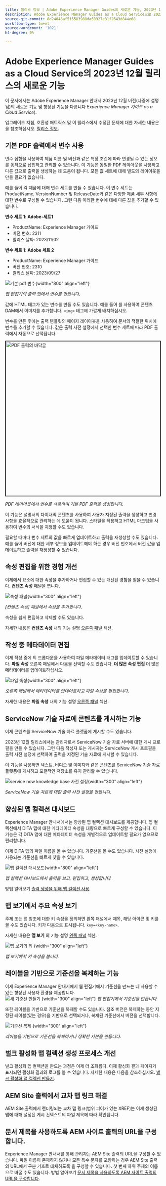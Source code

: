 ```yaml
---
title: 릴리스 정보 | Adobe Experience Manager Guides의 새로운 기능, 2023년 12월 릴리스
description: Adobe Experience Manager Guides as a Cloud Service으로 2023년 12월 릴리스의 새로운 기능과 향상된 기능을 알아보십시오.
source-git-commit: 8d24048af5f5583988da50927e31f2643d844e68
workflow-type: tm+mt
source-wordcount: '1021'
ht-degree: 0%

---
```


# Adobe Experience Manager Guides as a Cloud Service의 2023년 12월 릴리스의 새로운 기능

이 문서에서는 Adobe Experience Manager 안내서 2023년 12월 버전(나중에 설명됨)의 새로운 기능 및 향상된 기능을 다룹니다 *Experience Manager 가이드 as a Cloud Service*).

업그레이드 지침, 호환성 매트릭스 및 이 릴리스에서 수정된 문제에 대한 자세한 내용은 을 참조하십시오. [릴리스 정보](release-notes-2023.12.0.md).


## 기본 PDF 출력에서 변수 사용

변수 집합을 사용하여 제품 이름 및 버전과 같은 특정 조건에 따라 변경될 수 있는 정보를 동적으로 삽입하고 관리할 수 있습니다. 이 기능은 동일한 PDF 레이아웃을 사용하고 다른 값으로 출력을 생성하는 데 도움이 됩니다. 모든 값 세트에 대해 별도의 레이아웃을 만들 필요가 없습니다.

예를 들어 각 제품에 대해 변수 세트를 만들 수 있습니다. 이 변수 세트는 ProductName, VersionNumber 및 ReleaseDate와 같은 다양한 제품 세부 사항에 대한 변수로 구성될 수 있습니다. 그런 다음 이러한 변수에 대해 다른 값을 추가할 수 있습니다.

**변수 세트 1: Adobe-세트1**

* ProductName: Experience Manager 가이드
* 버전 번호: 2311
* 릴리스 날짜: 2023/11/02

**변수 세트 1: Adobe 세트 2**

* ProductName: Experience Manager 가이드
* 버전 번호: 2310
* 릴리스 날짜: 2023/09/27


![기본 pdf 변수](assets/native-pdf-variables.png){width="800" align="left"}

*웹 편집기의 출력 탭에서 변수를 만듭니다.*

값에 HTML 태그가 있는 변수를 만들 수도 있습니다. 예를 들어 를 사용하여 콘텐츠 DAM에서 이미지를 추가합니다. `<img>` 태그에 가깝게 배치하십시오.

변수를 만든 후에는 출력 템플릿의 페이지 레이아웃을 사용하여 문서의 적절한 위치에 변수를 추가할 수 있습니다. 값은 출력 사전 설정에서 선택한 변수 세트에 따라 PDF 출력에서 자동으로 선택됩니다.



<img src="./assets/native-pdf-variable-output.png" alt="PDF 출력의 바닥글" width="500" border="2px">

*PDF 레이아웃에서 변수를 사용하여 기본 PDF 출력을 생성합니다.*

이 기능은 설명서의 다이내믹 콘텐츠를 사용하여 사용자 지정된 출력을 생성하고 변경 사항을 효율적으로 관리하는 데 도움이 됩니다. 스타일을 적용하고 HTML 마크업을 사용하여 변수의 서식을 지정할 수도 있습니다.

필요할 때마다 변수 세트의 값을 빠르게 업데이트하고 출력을 재생성할 수도 있습니다. 예를 들어 버전에 대한 세부 정보를 업데이트해야 하는 경우 버전 번호에서 버전 값을 업데이트하고 출력을 재생성할 수 있습니다.


## 속성 편집을 위한 경험 개선

이제에서 요소에 대한 속성을 추가하거나 편집할 수 있는 개선된 경험을 얻을 수 있습니다. **컨텐츠 속성** 패널을 엽니다.

![속성 패널](assets/attributes-multiple-properties.png){width="300" align="left"}

*[컨텐츠 속성] 패널에서 속성을 추가합니다.*

속성을 쉽게 편집하고 삭제할 수도 있습니다.

자세한 내용은 **컨텐츠 속성** 내의 기능 설명 [오른쪽 패널](../user-guide/web-editor-features.md#id2051EB003YK) 섹션.


## 작성 중 메타데이터 편집

이제 작성 중에 의 드롭다운을 사용하여 파일 메타데이터 태그를 업데이트할 수 있습니다. **파일 속성** 오른쪽 패널에서 다음을 선택할 수도 있습니다. **더 많은 속성 편집** 더 많은 메타데이터를 업데이트하십시오.

![파일 속성](assets/file-properties-general.png){width="300" align="left"}

*오른쪽 패널에서 메타데이터를 업데이트하고 파일 속성을 편집합니다.*

자세한 내용은 **파일 속성** 내의 기능 설명 [오른쪽 패널](../user-guide/web-editor-features.md#id2051EB003YK) 섹션.

## ServiceNow 기술 자료에 콘텐츠를 게시하는 기능

이제 콘텐츠를 ServiceNow 기술 자료 플랫폼에 게시할 수도 있습니다.

2023년 12월 릴리스에서는 관리자로서 ServiceNow 기술 자료 서버에 대한 게시 프로필을 만들 수 있습니다. 그런 다음 작성자 또는 게시자는 ServiceNow 게시 프로필을 출력 사전 설정에 선택하여 출력을 지정된 기술 자료에 게시할 수 있습니다.

이 기능을 사용하면 텍스트, 비디오 및 이미지와 같은 콘텐츠를 ServiceNow 기술 자료 플랫폼에 게시하고 포괄적인 저장소를 유지 관리할 수 있습니다.


![service now knowledge base 사전 설정](assets/knowledgebase--output-preset.png){width="300" align="left"}

*ServiceNow 기술 자료에 대한 출력 사전 설정을 만듭니다.*


## 향상된 맵 컬렉션 대시보드

Experience Manager 안내서에서는 향상된 맵 컬렉션 대시보드를 제공합니다. 맵 컬렉션에서 DITA 맵에 대한 메타데이터 속성을 대량으로 빠르게 구성할 수 있습니다. 이 기능은 각 DITA 맵에 대한 메타데이터 속성을 개별적으로 업데이트할 필요가 없으므로 편리합니다.

이제 DITA 맵의 파일 이름을 볼 수 있습니다. 기준선을 볼 수도 있습니다. 사전 설정에 사용되는 기준선을 빠르게 찾을 수 있습니다.

![맵 컬렉션 대시보드](assets/map-collection-dashboard.png){width="800" align="left"}

*맵 컬렉션 대시보드에서 출력을 보고, 편집하고, 생성합니다.*

방법 알아보기 [출력 생성을 위해 맵 컬렉션 사용](../user-guide/generate-output-use-map-collection-output-generation.md).

## 맵 보기에서 주요 속성 보기

주제 또는 맵 참조에 대한 키 속성을 정의하면 왼쪽 패널에서 제목, 해당 아이콘 및 키를 볼 수도 있습니다. 키가 다음으로 표시됩니다. `key=<key-name>`.

자세한 내용은 **맵 보기** 의 기능 설명 [왼쪽 패널](../user-guide/web-editor-features.md#id2051EA0M0HS) 섹션.

![맵 보기의 키](assets/view-key-title-map-view.png) {width="300" align="left"}

*맵 보기에서 키 속성을 봅니다.*

## 레이블을 기반으로 기준선을 복제하는 기능

이제 Experience Manager 안내서에서 웹 편집기에서 기준선을 만드는 데 사용할 수 있는 향상된 사용자 환경을 제공합니다.\
![새 기준선 만들기](assets/create-new-baseline.png) {width="300" align="left"}
*웹 편집기에서 기준선을 만듭니다.*

또한 레이블을 기반으로 기준선을 복제할 수도 있습니다. 참조 버전은 복제하는 동안 지정된 레이블(있는 경우)을 기반으로 선택되거나, 복제된 기준선에서 버전을 선택합니다.


![기준선 복제 ](assets/duplicate-baseline.png) {width="300" align="left"}

*레이블을 기반으로 기준선을 복제하거나 정확한 사본을 만듭니다.*

## 벌크 활성화 맵 컬렉션 생성 프로세스 개선

벌크 활성화 맵 컬렉션을 만드는 과정은 이제 더 조화롭다. 이제 활성화 결과 페이지가 표시되면 활성화 결과와 로그를 볼 수 있습니다.
자세한 내용은 다음을 참조하십시오. [벌크 활성화 맵 컬렉션 만들기](../user-guide/conf-bulk-activation-create-map-collection.md).



## AEM Site 출력에서 교차 맵 링크 해결

AEM Site 출력에서 렌더링되는 교차 맵 링크(범위 피어가 있는 XREF)는 이제 생성된 맵에 대해 설정된 게시 컨텍스트의 파일 제목에 따라 확인됩니다.


## 문서 제목을 사용하도록 AEM 사이트 출력의 URL을 구성합니다.

Experience Manager 안내서를 통해 관리자는 AEM Site 출력의 URL을 구성할 수 있습니다. 파일 이름이 존재하지 않거나 모든 특수 문자를 포함하는 경우 AEM Site 출력의 URL에서 구분 기호로 대체하도록 을 구성할 수 있습니다. 첫 번째 하위 주제의 이름으로 바꿀 수도 있습니다. 방법 알아보기 [문서 제목을 사용하도록 AEM 사이트 출력의 URL을 구성합니다](../cs-install-guide/conf-output-generation.md#configure-the-url-of-the-aem-site-output-to-use-the-document-title).

